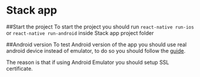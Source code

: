 # Stack app

##Start the project
To start the project you should run ```react-native run-ios``` or ```react-native run-android```
inside Stack app project folder

##Android version
To test Android version of the app you should use real android device instead of emulator, to do so you should follow the [guide](https://facebook.github.io/react-native/docs/running-on-device#1-enable-debugging-over-usb).

The reason is that if using Android Emulator you should setup SSL certificate.
